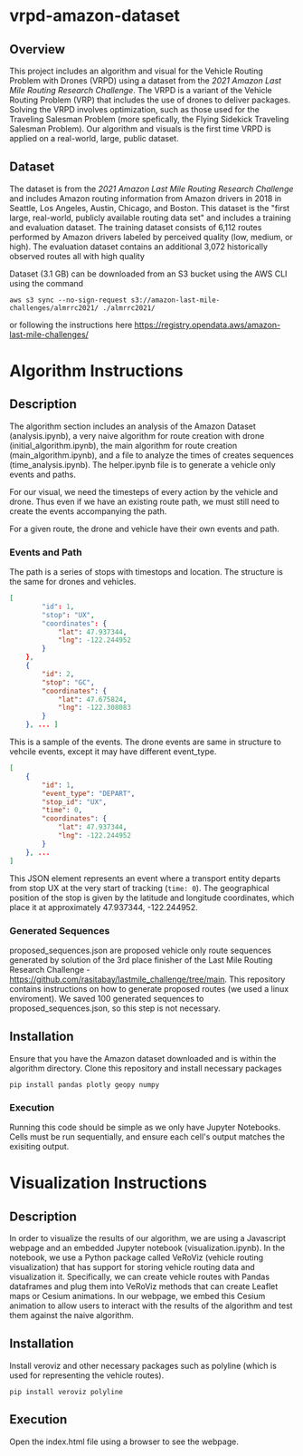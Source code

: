 # vrpd-amazon-dataset

## Overview

This project includes an algorithm and visual for the Vehicle Routing Problem with Drones (VRPD) using a dataset from the _2021 Amazon Last Mile Routing Research Challenge_. The VRPD is a variant of the Vehicle Routing Problem (VRP) that includes the use of drones to deliver packages. Solving the VRPD involves optimization, such as those used for the Traveling Salesman Problem (more spefically, the Flying Sidekick Traveling Salesman Problem). Our algorithm and visuals is the first time VRPD is applied on a real-world, large, public dataset.

## Dataset

The dataset is from the _2021 Amazon Last Mile Routing Research Challenge_ and includes Amazon routing information from Amazon drivers in 2018 in Seattle, Los Angeles, Austin, Chicago, and Boston. This dataset is the "first large, real-world, publicly available routing data set" and includes a training and evaluation dataset. The training dataset consists of 6,112 routes performed by Amazon drivers labeled by perceived quality (low, medium, or high). The evaluation dataset contains an additional 3,072 historically observed routes all with high quality

Dataset (3.1 GB) can be downloaded from an S3 bucket using the AWS CLI using the command

```
aws s3 sync --no-sign-request s3://amazon-last-mile-challenges/almrrc2021/ ./almrrc2021/
```

or following the instructions here https://registry.opendata.aws/amazon-last-mile-challenges/

# Algorithm Instructions

## Description
The algorithm section includes an analysis of the Amazon Dataset (analysis.ipynb), a very naive algorithm for route creation with drone (initial_algorithm.ipynb), the main algorithm for route creation (main_algorithm.ipynb), and a file to analyze the times of creates sequences (time_analysis.ipynb). The helper.ipynb file is to generate a vehicle only events and paths.

For our visual, we need the timesteps of every action by the vehicle and drone. Thus even if we have an existing route path, we must still need to create the events accompanying the path.

For a given route, the drone and vehicle have their own events and path.

### Events and Path
The path is a series of stops with timestops and location. The structure is the same for drones and vehicles.
```json
[
        "id": 1,
        "stop": "UX",
        "coordinates": {
            "lat": 47.937344,
            "lng": -122.244952
        }
    },
    {
        "id": 2,
        "stop": "GC",
        "coordinates": {
            "lat": 47.675824,
            "lng": -122.308083
        }
    }, ... ]
```
This is a sample of the events. The drone events are same in structure to vehcile events, except it may have different event_type.
```json
[
    {
        "id": 1,
        "event_type": "DEPART",
        "stop_id": "UX",
        "time": 0,
        "coordinates": {
            "lat": 47.937344,
            "lng": -122.244952
        }
    }, ...
]
```

This JSON element represents an event where a transport entity departs from stop UX at the very start of tracking (`time: 0`). The geographical position of the stop is given by the latitude and longitude coordinates, which place it at approximately 47.937344, -122.244952.


### Generated Sequences
proposed_sequences.json are proposed vehicle only route sequences generated by solution of the 3rd place finisher of the Last Mile Routing Research Challenge - https://github.com/rasitabay/lastmile_challenge/tree/main. This repository contains instructions on how to generate proposed routes (we used a linux enviroment). We saved 100 generated sequences to proposed_sequences.json, so this step is not necessary.

## Installation
Ensure that you have the Amazon dataset downloaded and is within the algorithm directory. Clone this repository and install necessary packages

```
pip install pandas plotly geopy numpy
```

### Execution
Running this code should be simple as we only have Jupyter Notebooks. Cells must be run sequentially, and ensure each cell's output matches the exisiting output.

# Visualization Instructions

## Description
In order to visualize the results of our algorithm, we are using a Javascript webpage and an embedded Jupyter notebook (visualization.ipynb). In the notebook, we use a Python package called VeRoViz (vehicle routing visualization) that has support for storing vehicle routing data and visualization it. Specifically, we can create vehicle routes with Pandas dataframes and plug them into VeRoViz methods that can create Leaflet maps or Cesium animations.  In our webpage, we embed this Cesium animation to allow users to interact with the results of the algorithm and test them against the naive algorithm. 

## Installation
Install veroviz and other necessary packages such as polyline (which is used for representing the vehicle routes).

```
pip install veroviz polyline
```

## Execution
Open the index.html file using a browser to see the webpage.
